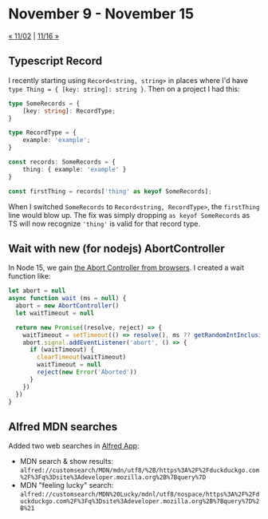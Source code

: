 # November 9 - November 15

[« 11/02](1102.md) | [11/16 »](1116.md)

## Typescript Record

I recently starting using `Record<string, string>` in places where I'd have `type Thing = { [key: string]: string }`. Then on a project I had this:

```typescript
type SomeRecords = {
    [key: string]: RecordType;
}

type RecordType = {
    example: 'example';
}

const records: SomeRecords = {
    thing: { example: 'example' }
}

const firstThing = records['thing' as keyof SomeRecords];
```

When I switched `SomeRecords` to `Record<string, RecordType>`, the `firstThing` line would blow up. The fix was simply dropping `as keyof SomeRecords` as TS will now recognize `'thing'` is valid for that record type.

## Wait with new (for nodejs) AbortController

In Node 15, we gain [the Abort Controller from browsers](https://developer.mozilla.org/en-US/docs/Web/API/AbortController). I created a wait function like:

```javascript
let abort = null
async function wait (ms = null) {
  abort = new AbortController()
  let waitTimeout = null

  return new Promise((resolve, reject) => {
    waitTimeout = setTimeout(() => resolve(), ms ?? getRandomIntInclusive(60 * 1000 * 5, 60 * 1000 * 15))
    abort.signal.addEventListener('abort', () => {
      if (waitTimeout) {
        clearTimeout(waitTimeout)
        waitTimeout = null
        reject(new Error('Aborted'))
      }
    })
  })
}
```

## Alfred MDN searches

Added two web searches in [Alfred App](https://www.alfredapp.com/):

- MDN search & show results: `alfred://customsearch/MDN/mdn/utf8/%2B/https%3A%2F%2Fduckduckgo.com%2F%3Fq%3Dsite%3Adeveloper.mozilla.org%2B%7Bquery%7D`
- MDN "feeling lucky" search: `alfred://customsearch/MDN%20Lucky/mdnl/utf8/nospace/https%3A%2F%2Fduckduckgo.com%2F%3Fq%3Dsite%3Adeveloper.mozilla.org%2B%7Bquery%7D%2B%21`
